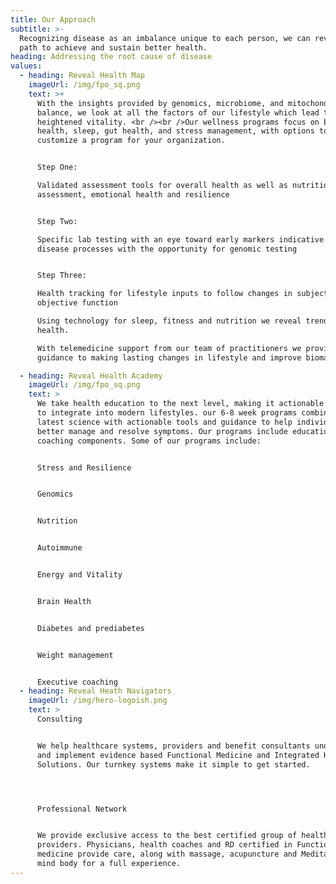 ```yaml
---
title: Our Approach
subtitle: >-
  Recognizing disease as an imbalance unique to each person, we can reveal a
  path to achieve and sustain better health.
heading: Addressing the root cause of disease
values:
  - heading: Reveal Health Map
    imageUrl: /img/fpo_sq.png
    text: >+
      With the insights provided by genomics, microbiome, and mitochondria
      balance, we look at all the factors of our lifestyle which lead to
      heightened vitality. <br /><br />Our wellness programs focus on brain
      health, sleep, gut health, and stress management, with options to
      customize a program for your organization.


      Step One:

      Validated assessment tools for overall health as well as nutritional
      assessment, emotional health and resilience  


      Step Two:

      Specific lab testing with an eye toward early markers indicative of
      disease processes with the opportunity for genomic testing


      Step Three:

      Health tracking for lifestyle inputs to follow changes in subjective and
      objective function

      Using technology for sleep, fitness and nutrition we reveal trends in
      health.

      With telemedicine support from our team of practitioners we provide the
      guidance to making lasting changes in lifestyle and improve biomarkers.

  - heading: Reveal Health Academy
    imageUrl: /img/fpo_sq.png
    text: >
      We take health education to the next level, making it actionable and east
      to integrate into modern lifestyles. our 6-8 week programs combine the
      latest science with actionable tools and guidance to help individuals
      better manage and resolve symptoms. Our programs include education and
      coaching components. Some of our programs include:


      Stress and Resilience


      Genomics


      Nutrition


      Autoimmune


      Energy and Vitality


      Brain Health


      Diabetes and prediabetes


      Weight management


      Executive coaching
  - heading: Reveal Heath Navigators
    imageUrl: /img/hero-logoish.png
    text: >
      Consulting


      We help healthcare systems, providers and benefit consultants understand
      and implement evidence based Functional Medicine and Integrated Health
      Solutions. Our turnkey systems make it simple to get started.




      Professional Network


      We provide exclusive access to the best certified group of health care
      providers. Physicians, health coaches and RD certified in Functional
      medicine provide care, along with massage, acupuncture and Meditation for
      mind body for a full experience.
---
```



